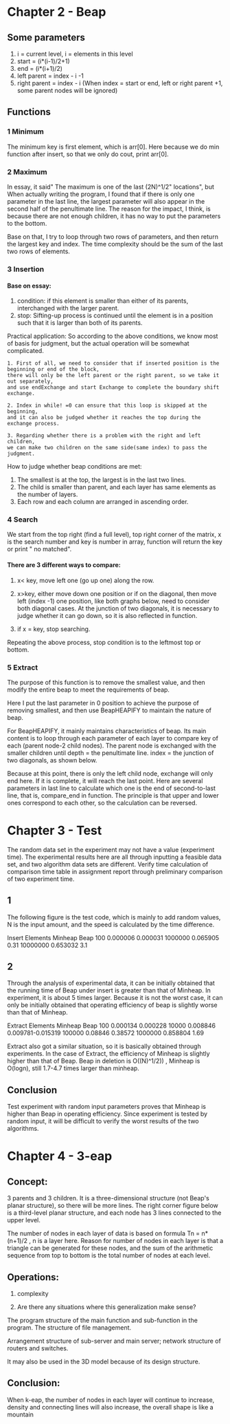 # Chapter 2 - Beap

## Some parameters

1. i = current level, i = elements in this level
2. start = (i\*(i-1)/2+1)
3. end = (i\*(i+1)/2)
4. left parent = index - i -1
5. right parent = index - i
   (When index = start or end, left or right parent +1, some parent nodes will be ignored)

## Functions

### 1 Minimum

The minimum key is first element, which is arr[0].
Here because we do min function after insert, so that we only do cout, print arr[0].

### 2 Maximum

In essay, it said" The maximum is one of the last (2N)^1/2" locations",
but When actually writing the program, I found that if there is only one parameter in the last line,
the largest parameter will also appear in the second half of the penultimate line.
The reason for the impact, I think, is because there are not enough children, it has no way to put the parameters to the bottom.

Base on that, I try to loop through two rows of parameters, and then return the largest key and index.
The time complexity should be the sum of the last two rows of elements.

### 3 Insertion

#### Base on essay:

1. condition: if this element is smaller than either of its parents, interchanged with the larger parent.
2. stop: Sifting-up process is continued until the element is in a position such that it is larger than both of its parents.

Practical application:
So according to the above conditions, we know most of basis for judgment, but the actual operation will be somewhat complicated.

    1. First of all, we need to consider that if inserted position is the beginning or end of the block,
    there will only be the left parent or the right parent, so we take it out separately,
    and use endExchange and start Exchange to complete the boundary shift exchange.

    2. Index in while! =0 can ensure that this loop is skipped at the beginning,
    and it can also be judged whether it reaches the top during the exchange process.

    3. Regarding whether there is a problem with the right and left children,
    we can make two children on the same side(same index) to pass the judgment.

How to judge whether beap conditions are met:

1. The smallest is at the top, the largest is in the last two lines.
2. The child is smaller than parent, and each layer has same elements as the number of layers.
3. Each row and each column are arranged in ascending order.

### 4 Search

We start from the top right (find a full level), top right corner of the matrix,
x is the search number and key is number in array,
function will return the key or print " no matched".

#### There are 3 different ways to compare:

1. x< key, move left one (go up one) along the row.

2. x>key, either move down one position or if on the diagonal, then move left (index -1) one position, like both graphs below, need to consider both diagonal cases. At the junction of two diagonals, it is necessary to judge whether it can go down, so it is also reflected in function.

3. if x = key, stop searching.

Repeating the above process, stop condition is to the leftmost top or bottom.

### 5 Extract

The purpose of this function is to remove the smallest value, and then modify the entire beap to meet the requirements of beap.

Here I put the last parameter in 0 position to achieve the purpose of removing smallest, and then use BeapHEAPIFY to maintain the nature of beap.

For BeapHEAPIFY, it mainly maintains characteristics of beap.
Its main content is to loop through each parameter of each layer to compare key of each (parent node-2 child nodes).
The parent node is exchanged with the smaller children until depth = the penultimate line. index = the junction of two diagonals, as shown below.

Because at this point, there is only the left child node, exchange will only end here.
If it is complete, it will reach the last point.
Here are several parameters in last line to calculate which one is the end of second-to-last line, that is, compare_end in function.
The principle is that upper and lower ones correspond to each other, so the calculation can be reversed.

# Chapter 3 - Test

The random data set in the experiment may not have a value (experiment time).
The experimental results here are all through inputting a feasible data set, and two algorithm data sets are different.
Verify time calculation of comparison time table in assignment report through preliminary comparison of two experiment time.

## 1

The following figure is the test code, which is mainly to add random values,
N is the input amount, and the speed is calculated by the time difference.

Insert
Elements Minheap Beap
100 0.000006 0.000031
1000000 0.065905 0.31
10000000 0.653032 3.1

## 2

Through the analysis of experimental data, it can be initially obtained that the running time of Beap under insert is greater than that of Minheap.
In experiment, it is about 5 times larger. Because it is not the worst case,
it can only be initially obtained that operating efficiency of beap is slightly worse than that of Minheap.

Extract
Elements Minheap Beap
100 0.000134 0.000228
10000 0.008846 0.009781-0.015319
100000 0.08846 0.38572
1000000 0.858804 1.69

Extract also got a similar situation,
so it is basically obtained through experiments. In the case of Extract,
the efficiency of Minheap is slightly higher than that of Beap. Beap in deletion is O((N)^1/2)) ,
Minheap is O(logn), still 1.7-4.7 times larger than minheap.

## Conclusion

Test experiment with random input parameters proves that Minheap is higher than Beap in operating efficiency.
Since experiment is tested by random input, it will be difficult to verify the worst results of the two algorithms.

# Chapter 4 - 3-eap

## Concept:

3 parents and 3 children.
It is a three-dimensional structure (not Beap's planar structure), so there will be more lines.
The right corner figure below is a third-level planar structure, and each node has 3 lines connected to the upper level.

The number of nodes in each layer of data is based on formula Tn = n\*(n+1)/2 , n is a layer here.
Reason for number of nodes in each layer is that a triangle can be generated for these nodes,
and the sum of the arithmetic sequence from top to bottom is the total number of nodes at each level.

## Operations:

1. complexity

2. Are there any situations where this generalization make sense?

The program structure of the main function and sub-function in the program. The structure of file management.

Arrangement structure of sub-server and main server; network structure of routers and switches.

It may also be used in the 3D model because of its design structure.

## Conclusion:

When k-eap, the number of nodes in each layer will continue to increase,
density and connecting lines will also increase, the overall shape is like a mountain
